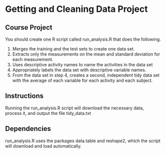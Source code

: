 # Getting and Cleaning Data Project
## Course Project
You should create one R script called run_analysis.R that does the following.

1. Merges the training and the test sets to create one data set.
2. Extracts only the measurements on the mean and standard deviation for each measurement.
3. Uses descriptive activity names to name the activities in the data set
4. Appropriately labels the data set with descriptive variable names.
5. From the data set in step 4, creates a second, independent tidy data set with the average of each variable for each activity and each      subject.

## Instructions
Running the run_analysis.R script will download the necessary data, process it, and output the file tidy_data.txt

## Dependencies
run_analysis.R uses the packages data.table and reshape2, which the script will download and load automatically.
